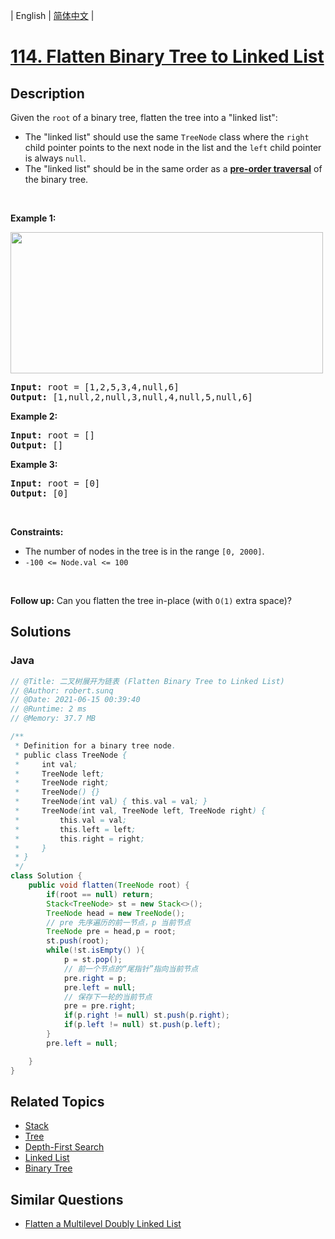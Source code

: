 
| English | [简体中文](README.md) |

# [114. Flatten Binary Tree to Linked List](https://leetcode.cn//problems/flatten-binary-tree-to-linked-list/)

## Description

<p>Given the <code>root</code> of a binary tree, flatten the tree into a &quot;linked list&quot;:</p>

<ul>
	<li>The &quot;linked list&quot; should use the same <code>TreeNode</code> class where the <code>right</code> child pointer points to the next node in the list and the <code>left</code> child pointer is always <code>null</code>.</li>
	<li>The &quot;linked list&quot; should be in the same order as a <a href="https://en.wikipedia.org/wiki/Tree_traversal#Pre-order,_NLR" target="_blank"><strong>pre-order</strong><strong> traversal</strong></a> of the binary tree.</li>
</ul>

<p>&nbsp;</p>
<p><strong class="example">Example 1:</strong></p>
<img alt="" src="https://assets.leetcode.com/uploads/2021/01/14/flaten.jpg" style="width: 500px; height: 226px;" />
<pre>
<strong>Input:</strong> root = [1,2,5,3,4,null,6]
<strong>Output:</strong> [1,null,2,null,3,null,4,null,5,null,6]
</pre>

<p><strong class="example">Example 2:</strong></p>

<pre>
<strong>Input:</strong> root = []
<strong>Output:</strong> []
</pre>

<p><strong class="example">Example 3:</strong></p>

<pre>
<strong>Input:</strong> root = [0]
<strong>Output:</strong> [0]
</pre>

<p>&nbsp;</p>
<p><strong>Constraints:</strong></p>

<ul>
	<li>The number of nodes in the tree is in the range <code>[0, 2000]</code>.</li>
	<li><code>-100 &lt;= Node.val &lt;= 100</code></li>
</ul>

<p>&nbsp;</p>
<strong>Follow up:</strong> Can you flatten the tree in-place (with <code>O(1)</code> extra space)?

## Solutions


### Java

```Java
// @Title: 二叉树展开为链表 (Flatten Binary Tree to Linked List)
// @Author: robert.sunq
// @Date: 2021-06-15 00:39:40
// @Runtime: 2 ms
// @Memory: 37.7 MB

/**
 * Definition for a binary tree node.
 * public class TreeNode {
 *     int val;
 *     TreeNode left;
 *     TreeNode right;
 *     TreeNode() {}
 *     TreeNode(int val) { this.val = val; }
 *     TreeNode(int val, TreeNode left, TreeNode right) {
 *         this.val = val;
 *         this.left = left;
 *         this.right = right;
 *     }
 * }
 */
class Solution {
    public void flatten(TreeNode root) {
        if(root == null) return;
        Stack<TreeNode> st = new Stack<>();
        TreeNode head = new TreeNode();
        // pre 先序遍历的前一节点，p 当前节点
        TreeNode pre = head,p = root;
        st.push(root);
        while(!st.isEmpty() ){
            p = st.pop();
            // 前一个节点的“尾指针”指向当前节点
            pre.right = p;
            pre.left = null;
            // 保存下一轮的当前节点
            pre = pre.right;
            if(p.right != null) st.push(p.right);
            if(p.left != null) st.push(p.left); 
        }
        pre.left = null;

    }
}
```



## Related Topics

- [Stack](https://leetcode.cn//tag/stack)
- [Tree](https://leetcode.cn//tag/tree)
- [Depth-First Search](https://leetcode.cn//tag/depth-first-search)
- [Linked List](https://leetcode.cn//tag/linked-list)
- [Binary Tree](https://leetcode.cn//tag/binary-tree)

## Similar Questions

- [Flatten a Multilevel Doubly Linked List](../flatten-a-multilevel-doubly-linked-list/README_EN.md)
